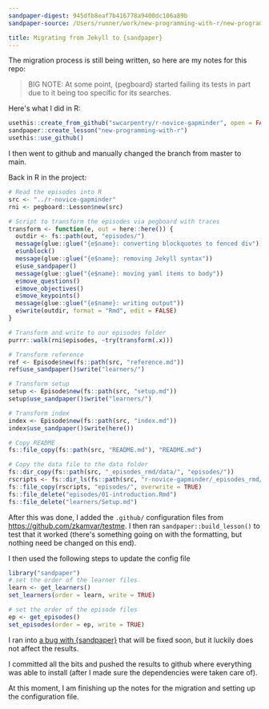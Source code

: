 ```yaml
---
sandpaper-digest: 945dfb8eaf7b416778a9400dc106a89b
sandpaper-source: /Users/runner/work/new-programming-with-r/new-programming-with-r/instructors/migration-notes.md

title: Migrating from Jekyll to {sandpaper}
---
```


The migration process is still being written, so here are my notes for this repo:

> BIG NOTE: At some point, {pegboard} started failing its tests in part due to
> it being too specific for its searches. 

Here's what I did in R:

```r
usethis::create_from_github("swcarpentry/r-novice-gapminder", open = FALSE)
sandpaper::create_lesson("new-programming-with-r")
usethis::use_github()
```

I then went to github and manually changed the branch from master to main.

Back in R in the project:

```r
# Read the episodes into R
src <- "../r-novice-gapminder"
rni <- pegboard::Lesson$new(src)

# Script to transform the episodes via pegboard with traces
transform <- function(e, out = here::here()) { 
  outdir <- fs::path(out, "episodes/") 
  message(glue::glue("{e$name}: converting blockquotes to fenced div")) 
  e$unblock() 
  message(glue::glue("{e$name}: removing Jekyll syntax")) 
  e$use_sandpaper() 
  message(glue::glue("{e$name}: moving yaml items to body")) 
  e$move_questions() 
  e$move_objectives() 
  e$move_keypoints() 
  message(glue::glue("{e$name}: writing output")) 
  e$write(outdir, format = "Rmd", edit = FALSE) 
}

# Transform and write to our episodes folder
purrr::walk(rni$episodes, ~try(transform(.x)))

# Transform reference
ref <- Episode$new(fs::path(src, "reference.md"))
ref$use_sandpaper()$write("learners/")

# Transform setup 
setup <- Episode$new(fs::path(src, "setup.md"))
setup$use_sandpaper()$write("learners/")

# Transform index 
index <- Episode$new(fs::path(src, "index.md"))
index$use_sandpaper()$write(here())

# Copy README
fs::file_copy(fs::path(src, "README.md"), "README.md")

# Copy the data file to the data folder
fs::dir_copy(fs::path(src, "_episodes_rmd/data/", "episodes/"))
rscripts <- fs::dir_ls(fs::path(src, "r-novice-gapminder/_episodes_rmd/"), glob = "*.R") 
fs::file_copy(rscripts, "episodes/", overwrite = TRUE)
fs::file_delete("episodes/01-introduction.Rmd")
fs::file_delete("learners/Setup.md")
```

After this was done, I added the `.github/` configuration files from https://github.com/zkamvar/testme. I then ran `sandpaper::build_lesson()` to test that it worked (there's something going on with the formatting, but nothing need be changed on this end). 

I then used the following steps to update the config file


```r
library("sandpaper")
# set the order of the learner files
learn <- get_learners()
set_learners(order = learn, write = TRUE)

# set the order of the episode files
ep <- get_episodes()
set_episodes(order = ep, write = TRUE)
```

I ran into [a bug with {sandpaper}](https://github.com/carpentries/sandpaper/issues/53) that will be fixed soon, but it luckily does not affect the results.

I committed all the bits and pushed the results to github where everything was able to install (after I made sure the dependencies were taken care of). 

At this moment, I am finishing up the notes for the migration and setting up the configuration file.
